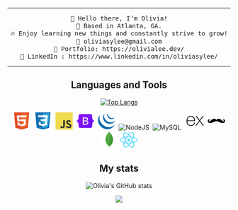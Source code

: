 <hr></hr>
  <p align="center">
    <samp>
👋 Hello there, I’m Olivia!  </br>
🍑 Based in Atlanta, GA.  </br>
🔥 Enjoy learning new things and constantly strive to grow!  </br>
📧 oliviasylee@gmail.com </br>
🎨 Portfolio: https://olivialee.dev/ </br>
💼 LinkedIn : https://www.linkedin.com/in/oliviasylee/ </br>
    </samp>
  </p>
<hr></hr>

<div align='center'>
  <h2> Languages and Tools </h2>
</div>

<div align='center'>

[![Top Langs](https://github-readme-stats.vercel.app/api/top-langs/?username=oliviasylee&layout=compact)](https://github.com/oliviasylee/github-readme-stats)

<img src="https://github.com/devicons/devicon/blob/master/icons/html5/html5-original.svg" title="HTML5" alt="HTML" width="40" height="40"/>&nbsp;
<img src="https://github.com/devicons/devicon/blob/master/icons/css3/css3-original.svg"  title="CSS3" alt="CSS" width="40" height="40"/>&nbsp;
<img src="https://github.com/devicons/devicon/blob/master/icons/javascript/javascript-original.svg" title="JavaScript" alt="JavaScript" width="40" height="40"/>&nbsp;
<img src="https://github.com/devicons/devicon/blob/master/icons/bootstrap/bootstrap-original.svg" title="Bootstrap" alt="Bootstrap" width="40" height="40"/>&nbsp;
<img src="https://raw.githubusercontent.com/devicons/devicon/1119b9f84c0290e0f0b38982099a2bd027a48bf1/icons/jquery/jquery-original.svg" title="jQeury" alt="jQuery" width="40" height="40"/>&nbsp;
<img src="https://cdn.jsdelivr.net/gh/devicons/devicon/icons/nodejs/nodejs-original.svg" title="NodeJS" alt="NodeJS" width="40" height="40"/>&nbsp;
<img src="https://cdn.jsdelivr.net/gh/devicons/devicon/icons/mysql/mysql-original.svg" title="MySQL"  alt="MySQL" width="40" height="40"/>&nbsp;&nbsp;
<img src="https://raw.githubusercontent.com/devicons/devicon/1119b9f84c0290e0f0b38982099a2bd027a48bf1/icons/express/express-original.svg" title='express' alt='express' width='40' height='40'>&nbsp;
<img src="https://raw.githubusercontent.com/devicons/devicon/1119b9f84c0290e0f0b38982099a2bd027a48bf1/icons/handlebars/handlebars-original.svg" title='handlebars' alt='handlebars' width='40' height='40'>
<img src='https://raw.githubusercontent.com/devicons/devicon/1119b9f84c0290e0f0b38982099a2bd027a48bf1/icons/mongodb/mongodb-original.svg' title='mongodb' alt='mongodb' width='40' height='40'>
<img src='https://raw.githubusercontent.com/devicons/devicon/1119b9f84c0290e0f0b38982099a2bd027a48bf1/icons/react/react-original.svg' title='react' alt='react' width='40' height='40'>

</div>

<div align='center'>
<h2> My stats </h2>
</div>
<div align='center'>

![Olivia's GitHub stats](https://github-readme-stats.vercel.app/api?username=oliviasylee&theme=solarized-light&show_icons=true)


![](https://komarev.com/ghpvc/?username=oliviasylee&color=lightgrey&style=for-the-badge)
</div>
